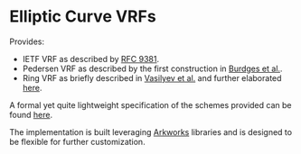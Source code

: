 # Elliptic Curve VRFs

Provides:
- IETF VRF as described by [RFC 9381](https://datatracker.ietf.org/doc/rfc9381).
- Pedersen VRF as described by the first construction in [Burdges et al.](https://eprint.iacr.org/2023/002).
- Ring VRF as briefly described in [Vasilyev et al.](https://eprint.iacr.org/2023/002) and further elaborated [here](https://github.com/davxy/ring-proof-spec).

A formal yet quite lightweight specification of the schemes provided can be found [here](https://github.com/davxy/bandersnatch-vrfs-spec).

The implementation is built leveraging [Arkworks](https://github.com/arkworks-rs) libraries
and is designed to be flexible for further customization.
